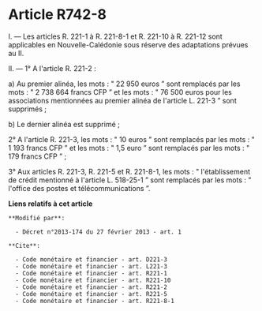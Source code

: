 # Article R742-8

I. ― Les articles R. 221-1 à R. 221-8-1 et R. 221-10 à R. 221-12 sont applicables en Nouvelle-Calédonie sous réserve des
adaptations prévues au II. 

II. ― 1° A l'article R. 221-2 : 

a) Au premier alinéa, les mots : "  22 950 euros  ” sont remplacés par les mots : "  2 738 664 francs CFP  ” et les mots : "
76 500 euros pour les associations mentionnées au premier alinéa de l'article L. 221-3 ” sont supprimés ; 

b) Le dernier alinéa est supprimé ; 

2° A l'article R. 221-3, les mots : " 10 euros ” sont remplacés par les mots : " 1 193 francs CFP ” et les mots : " 1,5 euro
” sont remplacés par les mots : " 179 francs CFP ” ; 

3° Aux articles R. 221-3, R. 221-5 et R. 221-8-1, les mots : " l'établissement de crédit mentionné à l'article L. 518-25-1 ”
sont remplacés par les mots : " l'office des postes et télécommunications ”.

**Liens relatifs à cet article**

	**Modifié par**:

	  - Décret n°2013-174 du 27 février 2013 - art. 1

	**Cite**:

	  - Code monétaire et financier - art. D221-3
	  - Code monétaire et financier - art. L221-3
	  - Code monétaire et financier - art. R221-1
	  - Code monétaire et financier - art. R221-10
	  - Code monétaire et financier - art. R221-2
	  - Code monétaire et financier - art. R221-5
	  - Code monétaire et financier - art. R221-8-1
